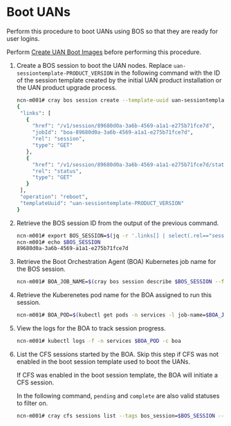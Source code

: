 # Boot UANs

Perform this procedure to boot UANs using BOS so that they are ready for user logins.

Perform [Create UAN Boot Images](../operations/Create_UAN_Boot_Images.md) before performing this procedure.

1. Create a BOS session to boot the UAN nodes. Replace `uan-sessiontemplate-PRODUCT_VERSION` in the following command with the ID of the session template created by the initial UAN product installation or the UAN product upgrade process.

    ```bash
    ncn-m001# cray bos session create --template-uuid uan-sessiontemplate-PRODUCT_VERSION --operation reboot --format json | tee session.json
    {
     "links": [
       {
         "href": "/v1/session/89680d0a-3a6b-4569-a1a1-e275b71fce7d",
         "jobId": "boa-89680d0a-3a6b-4569-a1a1-e275b71fce7d",
         "rel": "session",
         "type": "GET"
       },
       {
         "href": "/v1/session/89680d0a-3a6b-4569-a1a1-e275b71fce7d/status",
         "rel": "status",
         "type": "GET"
       }
     ],
     "operation": "reboot",
     "templateUuid": "uan-sessiontemplate-PRODUCT_VERSION"
    }
    
    ```
    
3. Retrieve the BOS session ID from the output of the previous command.

    ```bash
    ncn-m001# export BOS_SESSION=$(jq -r '.links[] | select(.rel=="session") | .href' session.json | cut -d '/' -f4)
    ncn-m001# echo $BOS_SESSION
    89680d0a-3a6b-4569-a1a1-e275b71fce7d
    ```
    
4. Retrieve the Boot Orchestration Agent \(BOA\) Kubernetes job name for the BOS session.

    ```bash
    ncn-m001# BOA_JOB_NAME=$(cray bos session describe $BOS_SESSION --format json | jq -r .job)
    ```

5. Retrieve the Kuberenetes pod name for the BOA assigned to run this session.

    ```bash
    ncn-m001# BOA_POD=$(kubectl get pods -n services -l job-name=$BOA_JOB_NAME --no-headers -o custom-columns=":metadata.name")
    ```
    
6. View the logs for the BOA to track session progress.

    ```bash
    ncn-m001# kubectl logs -f -n services $BOA_POD -c boa
    ```

7. List the CFS sessions started by the BOA. Skip this step if CFS was not enabled in the boot session template used to boot the UANs.

    If CFS was enabled in the boot session template, the BOA will initiate a CFS session.

    In the following command, `pending` and `complete` are also valid statuses to filter on.

    ```bash
    ncn-m001# cray cfs sessions list --tags bos_session=$BOS_SESSION --status running --format json
    ```

